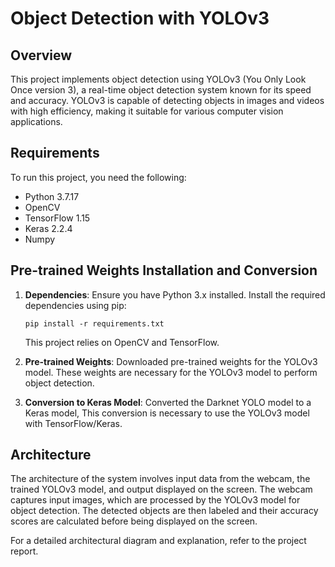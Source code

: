 # Object Detection with YOLOv3

## Overview
This project implements object detection using YOLOv3 (You Only Look Once version 3), a real-time object detection system known for its speed and accuracy. YOLOv3 is capable of detecting objects in images and videos with high efficiency, making it suitable for various computer vision applications.

## Requirements
To run this project, you need the following:
- Python 3.7.17
- OpenCV
- TensorFlow 1.15
- Keras 2.2.4
- Numpy

## Pre-trained Weights Installation and Conversion
1. **Dependencies**: Ensure you have Python 3.x installed. Install the required dependencies using pip:
    ```
    pip install -r requirements.txt
    ```
   This project relies on OpenCV and TensorFlow.
3. **Pre-trained Weights**: Downloaded pre-trained weights for the YOLOv3 model. These weights are necessary for the YOLOv3 model to perform object detection.

4. **Conversion to Keras Model**: Converted the Darknet YOLO model to a Keras model, This conversion is necessary to use the YOLOv3 model with TensorFlow/Keras.

## Architecture
The architecture of the system involves input data from the webcam, the trained YOLOv3 model, and output displayed on the screen. The webcam captures input images, which are processed by the YOLOv3 model for object detection. The detected objects are then labeled and their accuracy scores are calculated before being displayed on the screen.

For a detailed architectural diagram and explanation, refer to the project report.


